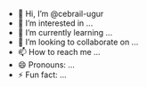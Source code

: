 - 👋 Hi, I’m @cebrail-ugur
- 👀 I’m interested in ...
- 🌱 I’m currently learning ...
- 💞️ I’m looking to collaborate on ...
- 📫 How to reach me ...
- 😄 Pronouns: ...
- ⚡ Fun fact: ...

<!---
cebrail-ugur/cebrail-ugur is a ✨ special ✨ repository because its `README.md` (this file) appears on your GitHub profile.
You can click the Preview link to take a look at your changes.
--->
